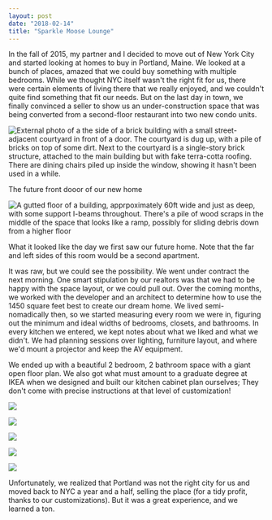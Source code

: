 ```yaml
---
layout: post
date: "2018-02-14"
title: "Sparkle Moose Lounge"
---
```


In the fall of 2015, my partner and I decided to move out of New York City and started looking at homes to buy in Portland, Maine. We looked at a bunch of places, amazed that we could buy something with multiple bedrooms. While we thought NYC itself wasn't the right fit for us, there were certain elements of living there that we really enjoyed, and we couldn't quite find something that fit our needs. But on the last day in town, we finally convinced a seller to show us an under-construction space that was being converted from a second-floor restaurant into two new condo units.


![External photo of a the side of a brick building with a small street-adjacent courtyard in front of a door. The courtyard is dug up, with a pile of bricks on top of some dirt. Next to the courtyard is a single-story brick structure, attached to the main building but with fake terra-cotta roofing. There are dining chairs piled up inside the window, showing it hasn't been used in a while.](/sml-external.jpg)
<figcaption>The future front dooor of our new home</figcaption>
  

![A gutted floor of a building, apprpoximately 60ft wide and just as deep, with some support I-beams throughout. There's a pile of wood scraps in the middle of the space that looks like a ramp, possibly for sliding debris down from a higher floor](/sml-before1.jpg)

<figcaption>What it looked like the day we first saw our future home. Note that the far and left sides of this room would be a second apartment.</figcaption>


It was raw, but we could see the possibility. We went under contract the next morning. One smart stipulation by our realtors was that we had to be happy with the space layout, or we could pull out. Over the coming months, we worked with the developer and an architect to determine how to use the 1450 square feet best to create our dream home. We lived semi-nomadically then, so we started measuring every room we were in, figuring out the minimum and ideal widths of bedrooms, closets, and bathrooms. In every kitchen we entered, we kept notes about what we liked and what we didn't. We had planning sessions over lighting, furniture layout, and where we'd mount a projector and keep the AV equipment.

We ended up with a beautiful 2 bedroom, 2 bathroom space with a giant open floor plan. We also got what must amount to a graduate degree at IKEA when we designed and built our kitchen cabinet plan ourselves; They don't come with precise instructions at that level of customization!

![](/sml-kitchen.jpeg)

![](/sml-great-room.jpeg)

![](/sml-guestroom.jpeg)

![](/sml-length.jpeg)

![](/sml-suite.jpeg)

Unfortunately, we realized that Portland was not the right city for us and moved back to NYC a year and a half, selling the place (for a tidy profit, thanks to our customizations). But it was a great experience, and we learned a ton.